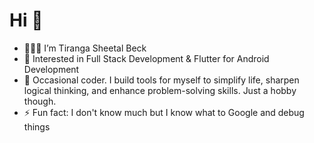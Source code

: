 # Hi 👋

- 👱🏽‍♂️ I’m Tiranga Sheetal Beck
- 👀 Interested in Full Stack Development & Flutter for Android Development
- 🌱 Occasional coder. I build tools for myself to simplify life, sharpen logical thinking, and enhance problem-solving skills. Just a hobby though.
- ⚡  Fun fact: I don't know much but I know what to Google and debug things

<!---
beckkk01/beckkk01 is a ✨ special ✨ repository because its `README.md` (this file) appears on your GitHub profile.
You can click the Preview link to take a look at your changes.
--->
